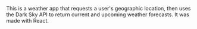 This is a weather app that requests a user's geographic location, then uses the Dark Sky API to return current and upcoming weather forecasts. It was made with React.